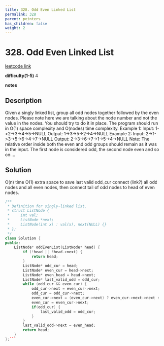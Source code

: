```yaml
---
title: 328. Odd Even Linked List
permalink: 328
parent: pointers
has_children: false
weight: 2
---
```

# 328. Odd Even Linked List
[leetcode link](https://leetcode.com/problems/odd-even-linked-list/)

**difficulty(1-5)** 
4

**notes**   


## Description
Given a singly linked list, group all odd nodes together followed by the even nodes. Please note here we are talking about the node number and not the value in the nodes.
You should try to do it in place. The program should run in O(1) space complexity and O(nodes) time complexity.
Example 1:
Input: 1->2->3->4->5->NULL
Output: 1->3->5->2->4->NULL
Example 2:
Input: 2->1->3->5->6->4->7->NULL
Output: 2->3->6->7->1->5->4->NULL
Note:
The relative order inside both the even and odd groups should remain as it was in the input.
The first node is considered odd, the second node even and so on ...

## Solution
O(n) time 
O(1) extra space to save last valid odd_cur
connect (link?) all odd nodes and all even nodes, then connect tail of odd nodes to head of even nodes. 

```c++
/**
 * Definition for singly-linked list.
 * struct ListNode {
 *     int val;
 *     ListNode *next;
 *     ListNode(int x) : val(x), next(NULL) {}
 * };
 */
class Solution {
public:
    ListNode* oddEvenList(ListNode* head) {
        if (!head || !head->next) {
            return head;
        }
        ListNode* odd_cur = head;
        ListNode* even_cur = head->next;
        ListNode* even_head = head->next;
        ListNode* last_valid_odd = odd_cur; 
        while (odd_cur && even_cur) {
            odd_cur->next = even_cur->next;
            odd_cur = odd_cur->next;
            even_cur->next = (even_cur->next) ? even_cur->next->next : nullptr;
            even_cur = even_cur->next;
            if(odd_cur) {
                last_valid_odd = odd_cur;
            }
        }
        last_valid_odd->next = even_head;
        return head;
    }
};```